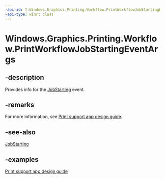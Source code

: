```yaml
---
-api-id: T:Windows.Graphics.Printing.Workflow.PrintWorkflowJobStartingEventArgs
-api-type: winrt class
---
```


# Windows.Graphics.Printing.Workflow.PrintWorkflowJobStartingEventArgs

<!--
public sealed class PrintWorkflowJobStartingEventArgs
-->


## -description

Provides info for the [JobStarting](printworkflowjobbackgroundsession_jobstarting.md) event. 

## -remarks

For more information, see [Print support app design guide](/windows-hardware/drivers/devapps/print-support-app-design-guide).

## -see-also

[JobStarting](printworkflowjobbackgroundsession_jobstarting.md)

## -examples

[Print support app design guide](/windows-hardware/drivers/devapps/print-support-app-design-guide)

